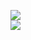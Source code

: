 [![](https://img.shields.io/badge/Made%20With-Github%20Spray-lightgrey.svg?style=for-the-badge&logo=github)](https://github.com/Annihil/github-spray#21271)  
[![](https://i.imgur.com/2DrTn0Z.gif)](https://github.com/Annihil/github-spray)